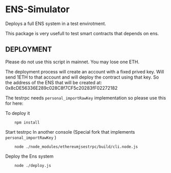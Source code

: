 # ENS-Simulator

Deploys a full ENS system in a test envirotment.

This package is very usefull to test smart contracts that depends on ens.

## DEPLOYMENT

Please do not use this script in mainnet. You may lose one ETH.

The deployment process will create an account with a fixed prived key.
Will send 1ETH to that account and will deploy the contract using that key.
So the address of the ENS that will be created at: 0x8cDE56336E289c028C8f7CF5c20283fF02272182

The testrpc needs `personal_importRawKey` implementation so please use this for here:

To deploy it
```
    npm install
```

Start testrpc In another console (Special fork that implements `personal_importRawKey` )
```
    node ./node_modules/ethereumjsestrpc/build/cli.node.js
```

Deploy the Ens system
```
    node ./deploy.js
```







